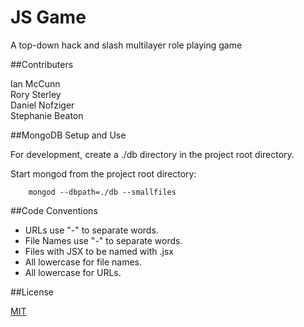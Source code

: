 # JS Game

A top-down hack and slash multilayer role playing game


##Contributers

Ian McCunn<br>
Rory Sterley<br>
Daniel Nofziger<br>
Stephanie Beaton


##MongoDB Setup and Use

For development, create a ./db directory in the project root directory.

Start mongod from the project root directory:
```
    mongod --dbpath=./db --smallfiles
```

##Code Conventions

- URLs use "-" to separate words.
- File Names use "-" to separate words.
- Files with JSX to be named with .jsx
- All lowercase for file names.
- All lowercase for URLs.

##License

[MIT](LICENSE)
